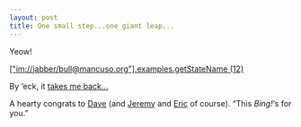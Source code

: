 ```yaml
---
layout: post
title: One small step...one giant leap...
---
```



Yeow!

[["im://jabber/bull@mancuso.org"].examples.getStateName (12)](http://frontier.userland.com/stories/storyReader$10108#howToCallAProcedureOverIm)

By ‘eck, it [takes me back…](/jabber/XMLRPC/)

A hearty congrats to [Dave](http://www.scripting.com/) (and [Jeremy](http://www.pipetree.com.wstub.archive.org/archives/2002/05/www.jerf.org) and [Eric](http://www.wiredfool.com/ftoc) of course). “This *Bing!*‘s for you.”


